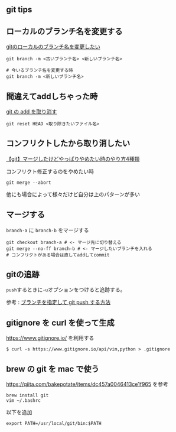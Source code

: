 git tips
---

## ローカルのブランチ名を変更する

[gitのローカルのブランチ名を変更したい](https://qiita.com/suin/items/96c110b218d919168d64)

```
git branch -m <古いブランチ名> <新しいブランチ名>

# 今いるブランチ名を変更する時
git branch -m <新しいブランチ名>
```

## 間違えてaddしちゃった時

[git の add を取り消す](https://qiita.com/nabezokodaikon/items/7ee4900d28d8d863978e)


```
git reset HEAD <取り除きたいファイル名>
```

## コンフリクトしたから取り消したい

[【git】マージしたけどやっぱりやめたい時のやり方4種類](https://qiita.com/chihiro/items/5dd671aa6f1c332986a7)

コンフリクト修正するのをやめたい時

```
git merge --abort
```

他にも場合によって様々だけど自分は上のパターンが多い

## マージする

`branch-a` に `branch-b` をマージする

```
git checkout branch-a # <- マージ先に切り替える
git merge --no-ff branch-b # <- マージしたいブランチを入れる
# コンフリクトがある場合は直してaddしてcommit
```

## gitの追跡

`push`するときに`-u`オプションをつけると追跡する。

参考 : [ブランチを指定して git push する方法](http://www-creators.com/archives/5206)

## gitignore を curl を使って生成

https://www.gitignore.io/ を利用する

```console
$ curl -s https://www.gitignore.io/api/vim,python > .gitignore
```

## brew の git を mac で使う

https://qiita.com/bakepotate/items/dc457a0046413ce1f965 を参考

```
brew install git
vim ~/.bashrc
```

以下を追加

```
export PATH=/usr/local/git/bin:$PATH
```


